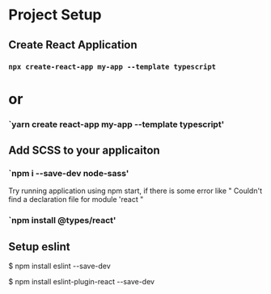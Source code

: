 # Project Setup

## Create React Application

### `npx create-react-app my-app --template typescript`

# or

### `yarn create react-app my-app --template typescript'

## Add SCSS to your applicaiton

### `npm i --save-dev node-sass'

Try running application using npm start, if there is some error like " Couldn't find a declaration file for module 'react "

### `npm install @types/react'

## Setup eslint
$ npm install eslint --save-dev

$ npm install eslint-plugin-react --save-dev